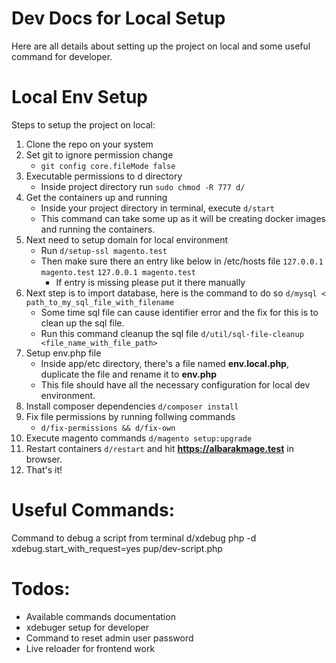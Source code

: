 # Dev Docs for Local Setup
Here are all details about setting up the project on local and some useful command for developer.

# Local Env Setup
Steps to setup the project on local:

1. Clone the repo on your system
2. Set git to ignore permission change
   - `git config core.fileMode false`
3. Executable permissions to d directory 
   - Inside project directory run `sudo chmod -R 777 d/`
4. Get the containers up and running
   - Inside your project directory in terminal, execute `d/start`
   - This command can take some up as it will be creating docker images and running the containers.
5. Next need to setup domain for local environment
   - Run `d/setup-ssl magento.test`
   - Then make sure there an entry like below in /etc/hosts file
     `127.0.0.1 magento.test`
     `127.0.0.1 magento.test`
     - If entry is missing please put it there manually 
6. Next step is to import database, here is the command to do so `d/mysql < path_to_my_sql_file_with_filename`
   - Some time sql file can cause identifier error and the fix for this is to clean up the sql file. 
   - Run this command cleanup the sql file `d/util/sql-file-cleanup <file_name_with_file_path>`
7. Setup env.php file
   - Inside app/etc directory, there's a file named **env.local.php**, duplicate the file and rename it to **env.php**
   - This file should have all the necessary configuration for local dev environment. 
8. Install composer dependencies `d/composer install`
9. Fix file permissions by running follwing commands
   - `d/fix-permissions && d/fix-own`
10. Execute magento commands `d/magento setup:upgrade`
11. Restart containers `d/restart` and hit **https://albarakmage.test** in browser.
12. That's it!

# Useful Commands:
Command to debug a script from terminal
d/xdebug php -d xdebug.start_with_request=yes pup/dev-script.php

# Todos:
- Available commands documentation
- xdebuger setup for developer
- Command to reset admin user password
- Live reloader for frontend work
